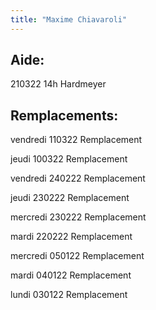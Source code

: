 ```yaml
---
title: "Maxime Chiavaroli"
---
```

## Aide:
210322 14h Hardmeyer 

## Remplacements:
vendredi 
110322 Remplacement

jeudi
100322 Remplacement

vendredi
240222 Remplacement

jeudi
230222 Remplacement

mercredi 
230222 Remplacement

mardi 
220222 Remplacement

mercredi 
050122 Remplacement

mardi 
040122 Remplacement

lundi
030122 Remplacement
